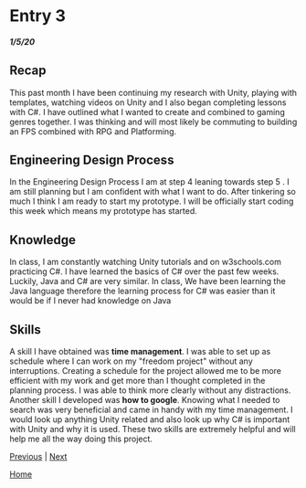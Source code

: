 # Entry 3
##### 1/5/20
## Recap

This past month I have been continuing my research with Unity, playing with templates, watching videos on Unity and I also began completing lessons with C#. I have outlined what I wanted to create and combined to gaming genres together. I was thinking and will most likely be commuting to building an FPS combined with RPG and Platforming.

## Engineering Design Process

In the Engineering Design Process I am at step 4 leaning towards step 5 . I am still planning but I am confident with what I want to do. After tinkering so much I think I am ready to start my prototype. I will be officially start coding this week which means my prototype has started.

## Knowledge

In class, I am constantly watching Unity tutorials and on w3schools.com practicing C#. I have learned the basics of C# over the past few weeks. Luckily, Java and C# are very similar. In class, We have been learning the Java language therefore the learning process for C# was easier than it would be if I never had knowledge on Java

## Skills

A skill I have obtained was **time management**. I was able to set up as schedule where I can work on my "freedom project" without any interruptions. Creating a schedule for the project allowed me to be more efficient with my work and get more than I thought completed in the planning process. I was able to think more clearly without any distractions. Another skill I developed was **how to google**. Knowing what I needed to search was very beneficial and came in handy with my time management. I would look up anything Unity related and also look up why C# is important with Unity and why it is used. These two skills are extremely helpful and will help me all the way doing this project.

[Previous](entry02.md) | [Next](entry04.md)

[Home](../README.md)

